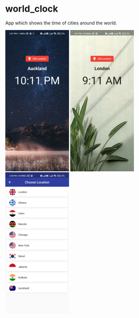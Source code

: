 # world_clock
App which shows the time of cities around the world.

<img src="Screenshot-1.jpg" alt="Screenshot" width="200"/>
<img src="Screenshot-2.jpg" alt="Screenshot" width="200"/>
<img src="Screenshot-3.jpg" alt="Screenshot" width="200"/>
